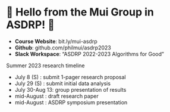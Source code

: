 # 🚀 Hello from the Mui Group in ASDRP! 🤖

- **Course Website**: bit.ly/mui-asdrp
- **Github**: github.com/philmui/asdrp2023
- **Slack Workspace**: “ASDRP 2022-2023 Algorithms for Good”

Summer 2023 research timeline
- July 8 (S) : submit 1-pager research proposal
- July 29 (S) : submit initial data analysis 
- July 30-Aug 13: group presentation of results
- mid-August : draft research paper
- mid-August : ASDRP symposium presentation
